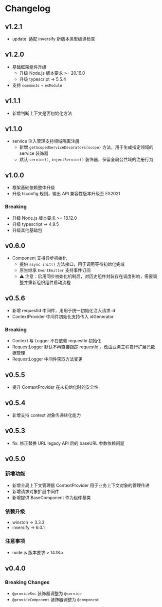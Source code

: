 # Changelog

## v1.2.1

* update: 适配 inversify 新版本类型编译检查


## v1.2.0

* 基础框架组件升级
  - 升级 Node.js 版本要求 >= 20.16.0
  - 升级 typescript -> 5.5.4
* 支持 `commonJs` + `esModule`


## v1.1.1

* 新增判断上下文是否初始化方法

## v1.1.0

* service 注入管理支持领域隔离注册
  - 新增 `getScopedServiceDecorators(scope)` 方法，用于生成指定领域的 service 装饰器
  - 默认 `service()`, `injectService()` 装饰器，保留全局公共域的注册行为

## v1.0.0

* 框架基础依赖整体升级
* 升级 tsconfig 规则，输出 API 兼容性版本升级至 ES2021

### Breaking
* 升级 Node.js 版本要求 >= 18.12.0
* 升级 typescript -> 4.9.5
* 升级其他基础包


## v0.6.0

* Component 支持异步初始化
  * 提供 `async init()` 方法接口，用于调用等待初始化完成
  * 原生继承 `EventEmitter` 支持事件订阅
  * ⚠ 注意：启用同步初始化机制后，对历史组件封装存在调度影响，需要调整并重新组织组件启动流程

## v0.5.6

* 新增 requestId 中间件，用用于统一初始化注入请求 id
* ContextProvider 中间件初始化支持传入 idGenerator

### Breaking
* Context 与 Logger 不在依赖 requestId 初始化
* RequestLogger 默认不再直接跟踪 requestId ，改由业务工程自行扩展元数据管理
* RequestLogger 中间件获取方法变更

## v0.5.5

* 提升 ContextProvider 在未初始化时的安全性

## v0.5.4 

* 新增支持 context 对象传递转化能力

## v0.5.3

* fix: 修正替换 URL legacy API 后的 baseURL 参数依赖问题 

## v0.5.0

### 新增功能

* 新增全局上下文管理器 ContextProvider 用于业务上下文对象的管理传递
* 新增请求对象扩展中间件
* 新增提供 BaseComponent 作为组件基类


### 依赖升级
  - winston -> 3.3.3
  - inversify -> 6.0.1


### 注意事项

* node.js 版本要求 > 14.18.x


## v0.4.0

### Breaking Changes

* `@provideSvc` 装饰器调整为 `@service`
* `@provideComponent` 装饰器调整为 `@component`
